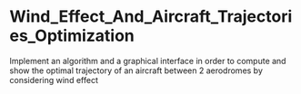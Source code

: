 # Wind_Effect_And_Aircraft_Trajectories_Optimization
Implement an algorithm and a graphical interface in order to compute and show the optimal trajectory of an aircraft between 2 aerodromes by considering wind effect
